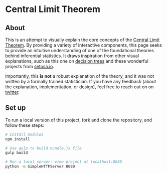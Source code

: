# Central Limit Theorem

## About
This is an attempt to visually explain the core concepts of the [Central Limit Theorem](https://en.wikipedia.org/wiki/Central_limit_theorem). By providing a variety of interactive components, this page seeks to provide an intuitive understanding of one of the foundational theories behind inferential statistics. It draws inspiration from other visual explanations, such as this one on [decision trees](http://www.r2d3.us/visual-intro-to-machine-learning-part-1/) and these wonderful projects from [setosa.io](http://setosa.io/#/).

Importantly, this **is not** a robust explanation of the theory, and it was not written by a formally trained statistician. If you have any feedback (about the explanation, implementation, or design), feel free to reach out on on [twitter](http://twitter.com/mf_viz).

## Set up
To run a local version of this project, fork and clone the repository, and follow these steps:

``` bash
# Install modules
npm install

# Use gulp to build bundle.js file
gulp build

# Run a local server: view project at localhost:8080
python -m SimpleHTTPServer 8080

```
